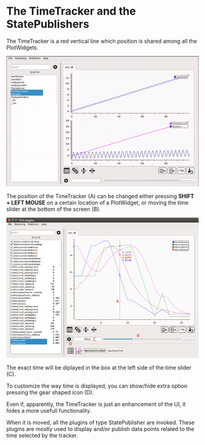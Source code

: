 # The TimeTracker and the StatePublishers

The TimeTracker is a red vertical line which position is shared among all the PlotWidgets.

![plotjuggler terms](images/pj-tracker.gif)

The position of the TimeTracker (A) can be changed either pressing 
__SHIFT + LEFT MOUSE__ on a certain location of a PlotWidget, or moving 
the time slider at the bottom of the screen (B).

![plotjuggler terms](images/PlotJuggler_tracker.png)

The exact time will be diplayed in the box at the left side of the time slider (C).

To customize the way time is displayed, you can show/hide extra option pressing
the gear shaped icon (D).


Even if, apparently, the TimeTracker is just an enhancement of the UI, it 
hides a more usefull functionality.

When it is moved, all the plugins of type StatePublisher are invoked.
These plugins are mostly used to display and/or publish data points related
to the time selected by the tracker.

